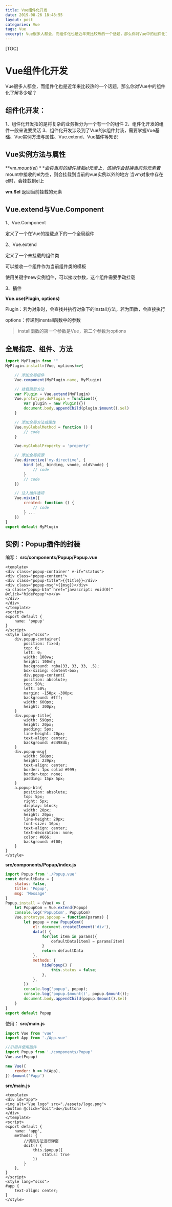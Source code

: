 ```yaml
---
title: Vue组件化开发
date: 2019-08-26 18:48:55
layout: post
categories: Vue
tags: Vue
excerpt: Vue很多人都会，而组件化也是近年来比较热的一个话题，那么你对Vue中的组件化了解多少呢？
---
```


[TOC]

# Vue组件化开发

Vue很多人都会，而组件化也是近年来比较热的一个话题，那么你对Vue中的组件化了解多少呢？

## 组件化开发：
1、组件化开发指的是将复杂的业务拆分为一个有一个的组件
2、组件化开发的组件一般来说要灵活
3、组件化开发涉及到了Vue的js组件封装，需要掌握Vue基础、Vue实例方法与属性、Vue.extend、Vue插件等知识

## Vue实例方法与属性

**vm.$mount(el)**
会将当前的组件挂载el元素上，该操作会替换当前的元素
若$mount中接收的el为空，则会挂载到当前的vue实例以外的地方
当vm对象中存在el时，会挂载到el上

**vm.$el**
返回当前挂载的元素

## Vue.extend与Vue.Component

1、Vue.Component

定义了一个在Vue的挂载点下的一个全局组件

2、Vue.extend

定义了一个未挂载的组件类

可以接收一个组件作为当前组件类的模板

使用关键字new实例组件，可以接收参数，这个组件需要手动挂载

3、插件

**Vue.use(Plugin, options)**

Plugin：若为对象时，会查找并执行对象下的install方法，若为函数，会直接执行

options：传递到insntall函数中的参数

> install函数的第一个参数是Vue，第二个参数为options

## 全局指定、组件、方法

```js
import MyPlugin from ""
MyPlugin.install=(Vue, options)=>{

    // 添加全局组件
    Vue.component(MyPlugin.name, MyPlugin)

    // 挂载原型方法
    var Plugin = Vue.extend(MyPlugin)
    Vue.prototype.doPlugin = function(){
        var plugin = new Plugin({})
        document.body.appendChild(plugin.$mount().$el)
    }

    // 添加全局方法或属性
    Vue.myGlobalMethod = function () {
        // code
    }

    Vue.myGlobalProperty = 'property'

    // 添加全局资源
    Vue.directive('my-directive', {
        bind (el, binding, vnode, oldVnode) {
            // code
        }
        // code
    })

    // 注入组件选项
    Vue.mixin({
        created: function () {
            // code
        } ...
    })
}
export default MyPlugin
```

## 实例：Popup插件的封装

编写：
**src/components/Popup/Popup.vue**
```vue
<template>
<div class='popup-container' v-if="status">
<div class="popup-content">
<div class="popup-title">{{title}}</div>
<div class="popup-msg">{{msg}}</div>
<a class="popup-btn" href="javascript: void(0)" @click="hidePopup">x</a>
</div>
</div>
</template>
<script>
export default {
    name: 'popup'
}
</script>
<style lang="scss">
    div.popup-container{
        position: fixed;
        top: 0;
        left: 0;
        width: 100vw;
        height: 100vh;
        background: rgba(33, 33, 33, .5);
        box-sizing: content-box;
        div.popup-content{
        position: absolute;
        top: 50%;
        left: 50%;
        margin: -150px -300px;
        background: #fff;
        width: 600px;
        height: 300px;
    }
    div.popup-title{
        width: 590px;
        height: 20px;
        padding: 5px;
        line-height: 20px;
        text-align: center;
        background: #3498db;
    }
    div.popup-msg{
        width: 588px;
        height: 239px;
        text-align: center;
        border: 1px solid #999;
        border-top: none;
        padding: 15px 5px;
    }
    a.popup-btn{
        position: absolute;
        top: 5px;
        right: 5px;
        display: block;
        width: 20px;
        height: 20px;
        line-height: 20px;
        font-size: 16px;
        text-align: center;
        text-decoration: none;
        color: #666;
        background: #f00;
    }
}
</style>
```

**src/components/Popup/index.js**
```js
import Popup from './Popup.vue'
const defaultData = {
    status: false,
    title: 'Popup',
    msg: 'Message'
}
Popup.install = (Vue) => {
    let PopupCom = Vue.extend(Popup)
    console.log('PopupCom', PopupCom)
    Vue.prototype.$popup = function(params) {
        let popup = new PopupCom({
            el: document.createElement('div'),
            data() {
                for(let item in params){
                    defaultData[item] = params[item]
                }
                return defaultData
            },
            methods: {
                hidePopup() {
                    this.status = false;
                },
            },
        })
        console.log('popup', popup);
        console.log('popup.$mount()', popup.$mount());
        document.body.appendChild(popup.$mount().$el)
    }
}
export default Popup
```

使用：
**src/main.js**
```js
import Vue from 'vue'
import App from './App.vue'

//引用并使用插件
import Popup from './components/Popup'
Vue.use(Popup)

new Vue({
    render: h => h(App),
}).$mount('#app')
```

**src/main.js**
```vue
<template>
<div id="app">
<img alt="Vue logo" src="./assets/logo.png">
<button @click="doit">do</button>
</div>
</template>
<script>
export default {
    name: 'app',
    methods: {
        //调用方法进行弹窗
        doit() {
            this.$popup({
                status: true
            })
        }
    },
}
</script>
<style lang="scss">
#app {
    text-align: center;
}
</style>
```
